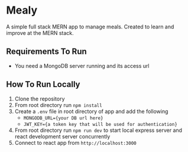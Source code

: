 # Mealy

A simple full stack MERN app to manage meals. Created to learn and improve at the MERN stack.

## Requirements To Run

- You need a MongoDB server running and its access url

## How To Run Locally

1. Clone the repository
2. From root directory run `npm install`
3. Create a `.env` file in root directory of app and add the following
   - `MONGODB_URL={your DB url here}`
   - `JWT_KEY={a token key that will be used for authentication}`
4. From root directory run `npm run dev` to start local express server and react development server concurrently
5. Connect to react app from `http://localhost:3000`
